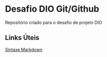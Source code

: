# Desafio DIO Git/Github
Repositório criado para o desafio de projeto DIO

## Links Úteis 

[Sintaxe Markdown](https://www.markdownguide.org/getting-started/)
